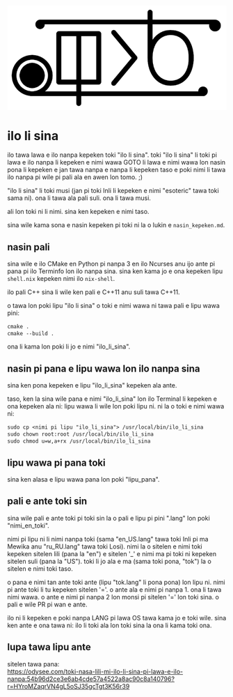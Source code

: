 ![sitelen suli "ilo li sina"](sitelen-suli.png)

# **ilo li sina**

ilo tawa lawa e ilo nanpa kepeken toki "ilo li sina". toki "ilo li sina" li toki
pi lawa e ilo nanpa li kepeken e nimi wawa GOTO li lawa e nimi wawa lon nasin
pona li kepeken e jan tawa nanpa e nanpa li kepeken taso e poki nimi li tawa ilo
nanpa pi wile pi pali ala en awen lon tomo. ;)

"ilo li sina" li toki musi (jan pi toki Inli li kepeken e nimi "esoteric" tawa
toki sama ni). ona li tawa ala pali suli. ona li tawa musi.

ali lon toki ni li nimi. sina ken kepeken e nimi taso.

sina wile kama sona e nasin kepeken pi toki ni la o lukin e `nasin_kepeken.md`.

## **nasin pali**

sina wile e ilo CMake en Python pi nanpa 3 en ilo Ncurses anu ijo ante pi pana
pi ilo Terminfo lon ilo nanpa sina. sina ken kama jo e ona kepeken lipu
`shell.nix` kepeken nimi ilo `nix-shell`.

ilo pali C++ sina li wile ken pali e C++11 anu suli tawa C++11.

o tawa lon poki lipu "ilo li sina" o toki e nimi wawa ni tawa pali e lipu wawa
pini:

```console
cmake .
cmake --build .
```

ona li kama lon poki li jo e nimi "ilo_li_sina".

## **nasin pi pana e lipu wawa lon ilo nanpa sina**

sina ken pona kepeken e lipu "ilo_li_sina" kepeken ala ante.

taso, ken la sina wile pana e nimi "ilo_li_sina" lon ilo Terminal li kepeken e ona kepeken ala ni: lipu wawa li wile lon poki lipu ni. ni la o toki e nimi wawa ni:

```console
sudo cp <nimi pi lipu "ilo_li_sina"> /usr/local/bin/ilo_li_sina
sudo chown root:root /usr/local/bin/ilo_li_sina
sudo chmod u=w,a+rx /usr/local/bin/ilo_li_sina
```

## **lipu wawa pi pana toki**

sina ken alasa e lipu wawa pana lon poki "lipu_pana".

## **pali e ante toki sin**

sina wile pali e ante toki pi toki sin la o pali e lipu pi pini ".lang" lon poki
"nimi_en_toki".

nimi pi lipu ni li nimi nanpa toki (sama "en_US.lang" tawa toki Inli pi ma
Mewika anu "ru_RU.lang" tawa toki Losi). nimi la o sitelen e nimi toki kepeken
sitelen lili (pana la "en") e sitelen '\_' e nimi ma pi toki ni kepeken sitelen
suli (pana la "US"). toki li jo ala e ma (sama toki pona, "tok") la o sitelen e nimi toki taso.

o pana e nimi tan ante toki ante (lipu "tok.lang" li pona pona) lon lipu ni.
nimi pi ante toki li tu kepeken sitelen '='. o ante ala e nimi pi nanpa 1. ona
li tawa nimi wawa. o ante e nimi pi nanpa 2 lon monsi pi sitelen '=' lon toki
sina. o pali e wile PR pi wan e ante.

ilo ni li kepeken e poki nanpa LANG pi lawa OS tawa kama jo e toki wile. sina
ken ante e ona tawa ni: ilo li toki ala lon toki sina la ona li kama toki ona.

## **lupa tawa lipu ante**

sitelen tawa pana:<br>
https://odysee.com/toki-nasa-lili-mi-ilo-li-sina-pi-lawa-e-ilo-nanpa:54b96d2ce3e6ab4cde57a4522a8ac90c8a140796?r=HYroMZaqrVN4gL5oSJ35gcTgt3K56r39
